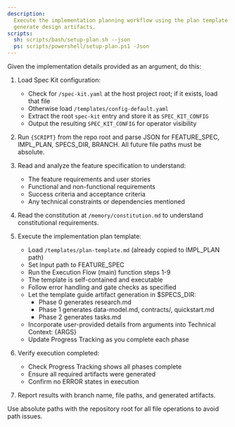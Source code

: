 ```yaml
---
description:
  Execute the implementation planning workflow using the plan template to
  generate design artifacts.
scripts:
  sh: scripts/bash/setup-plan.sh --json
  ps: scripts/powershell/setup-plan.ps1 -Json
---
```


Given the implementation details provided as an argument, do this:

1. Load Spec Kit configuration:
   - Check for `/spec-kit.yaml` at the host project root; if it exists, load
     that file
   - Otherwise load `/templates/config-default.yaml`
   - Extract the root `spec-kit` entry and store it as `SPEC_KIT_CONFIG`
   - Output the resulting `SPEC_KIT_CONFIG` for operator visibility

2. Run `{SCRIPT}` from the repo root and parse JSON for FEATURE_SPEC, IMPL_PLAN,
   SPECS_DIR, BRANCH. All future file paths must be absolute.
3. Read and analyze the feature specification to understand:
   - The feature requirements and user stories
   - Functional and non-functional requirements
   - Success criteria and acceptance criteria
   - Any technical constraints or dependencies mentioned

4. Read the constitution at `/memory/constitution.md` to understand
   constitutional requirements.

5. Execute the implementation plan template:
   - Load `/templates/plan-template.md` (already copied to IMPL_PLAN path)
   - Set Input path to FEATURE_SPEC
   - Run the Execution Flow (main) function steps 1-9
   - The template is self-contained and executable
   - Follow error handling and gate checks as specified
   - Let the template guide artifact generation in $SPECS_DIR:
     - Phase 0 generates research.md
     - Phase 1 generates data-model.md, contracts/, quickstart.md
     - Phase 2 generates tasks.md
   - Incorporate user-provided details from arguments into Technical Context:
     {ARGS}
   - Update Progress Tracking as you complete each phase

6. Verify execution completed:
   - Check Progress Tracking shows all phases complete
   - Ensure all required artifacts were generated
   - Confirm no ERROR states in execution

7. Report results with branch name, file paths, and generated artifacts.

Use absolute paths with the repository root for all file operations to avoid
path issues.
